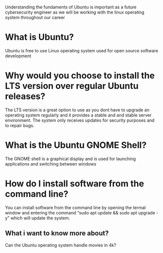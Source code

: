 Understanding the fundaments of Ubuntu is important as a future cybersecurity engineer as we will be working with the linux operating system throughout our career

# What is Ubuntu?
 Ubuntu is free to use Linux operating system used for open source software development
# Why would you choose to install the LTS version over regular Ubuntu releases?
The LTS version is a great option to use as you dont have to upgrade an operating system regularly and it provides a stable and and stable server environment. The system only receives updates for security purposes and to repair bugs.
# What is the Ubuntu GNOME Shell?
The GNOME shell is a graphical display and is used for launching applications and switching between windows
# How do I install software from the command line?
You can install software from the command line by opening the termal window and entering the command “sudo apt update && sudo apt upgrade -y” which will update the system.
## What i want to know more about?
Can the Ubuntu operating system handle movies in 4k?


